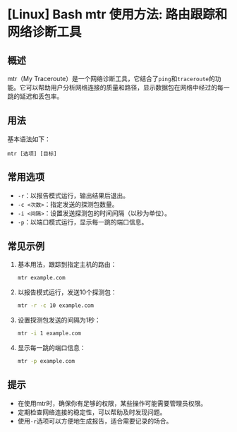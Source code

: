 # [Linux] Bash mtr 使用方法: 路由跟踪和网络诊断工具

## 概述
mtr（My Traceroute）是一个网络诊断工具，它结合了`ping`和`traceroute`的功能。它可以帮助用户分析网络连接的质量和路径，显示数据包在网络中经过的每一跳的延迟和丢包率。

## 用法
基本语法如下：
```
mtr [选项] [目标]
```

## 常用选项
- `-r`：以报告模式运行，输出结果后退出。
- `-c <次数>`：指定发送的探测包数量。
- `-i <间隔>`：设置发送探测包的时间间隔（以秒为单位）。
- `-p`：以端口模式运行，显示每一跳的端口信息。

## 常见示例
1. 基本用法，跟踪到指定主机的路由：
   ```bash
   mtr example.com
   ```

2. 以报告模式运行，发送10个探测包：
   ```bash
   mtr -r -c 10 example.com
   ```

3. 设置探测包发送的间隔为1秒：
   ```bash
   mtr -i 1 example.com
   ```

4. 显示每一跳的端口信息：
   ```bash
   mtr -p example.com
   ```

## 提示
- 在使用mtr时，确保你有足够的权限，某些操作可能需要管理员权限。
- 定期检查网络连接的稳定性，可以帮助及时发现问题。
- 使用`-r`选项可以方便地生成报告，适合需要记录的场合。